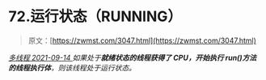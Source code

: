 <!--yml
category: 未分类
date: 0001-01-01 00:00:00
-->

# 72.运行状态（RUNNING）

> 原文：[https://zwmst.com/3047.html](https://zwmst.com/3047.html)

   [ *多线程* ](https://zwmst.com/%e5%a4%9a%e7%ba%bf%e7%a8%8b)*[ <time datetime="2021-09-15T00:39:03+08:00"> 2021-09-14 </time> ](https://zwmst.com/3047.html)  如果处于**就绪状态的线程获得了 CPU，开始执行 run()方法的线程执行体**，则该线程处于运行状态。*